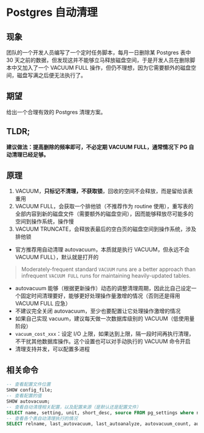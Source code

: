 # Postgres 自动清理

## 现象

团队的一个开发人员编写了一个定时任务脚本，每月一日删除某 Postgres 表中 30 天之前的数据，但发现这并不能够立马释放磁盘空间，于是开发人员在删除脚本中又加入了一个 VACUUM FULL 操作，但仍不理想，因为它需要额外的磁盘空间，磁盘写满之后便无法执行了。

## 期望

给出一个合理有效的 Postgres 清理方案。

## TLDR;

**建议做法：提高删除的频率即可，不必定期 VACUUM FULL，通常情况下 PG 自动清理已经足够。**

## 原理

1. VACUUM，**只标记不清理，不获取锁**，回收的空间不会释放，而是留给该表重用
2. VACUUM FULL，会获取一个排他锁（不推荐作为 routine 使用），重写表的全部内容到新的磁盘文件（需要额外的磁盘空间），因而能够释放尽可能多的空间到操作系统，操作慢
3. VACUUM TRUNCATE，会释放表最后的空白页的磁盘空间到操作系统，涉及排他锁
- 官方推荐用自动清理 autovacuum，本质就是执行 VACUUM，但永远不会 VACUUM FULL），默认就是打开的

> Moderately-frequent standard `VACUUM` runs are a better approach than infrequent `VACUUM FULL` runs for maintaining heavily-updated tables.
> 
- autovacuum 能够（根据更新操作）动态的调整清理周期，因此比自己设定一个固定时间清理要好，能够更好处理操作量激增的情况（否则还是得用 VACUUM FULL 应急）
- 不建议完全关闭 autovacuum，至少也要配置让它处理操作激增的情况
- 如果自己实现 vacuum，建议每天做一次数据库级别的 VACUUM（低使用量阶段）
- `vacuum_cost_xxx`：设定 I/O 上限，如果达到上限，隔一段时间再执行清理，不干扰其他数据库操作。这个设置也可以对手动执行的 VACUUM 命令开启
- 清理支持并发，可以配置多进程

## 相关命令

```sql
-- 查看配置文件位置
SHOW config_file;
-- 查看配置的值
SHOW autovacuum;
-- 查看自动清理相关配置，以及配置来源（是默认还是配置文件）
SELECT name, setting, unit, short_desc, source FROM pg_settings where name like '%vacuum%';
-- 查看各个表自动清理执行的情况
SELECT relname, last_autovacuum, last_autoanalyze, autovacuum_count, autoanalyze_count FROM pg_stat_user_tables;
```
